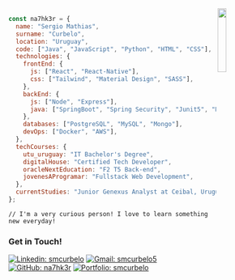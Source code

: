 <img width="18%" height="auto" margin-top="100px" src="https://user-images.githubusercontent.com/104522465/216482629-9377f6cd-fab4-4782-bb9b-7955dde461d3.png" align="right" width="100" />

```javascript
const na7hk3r = {
  name: "Sergio Mathias",
  surname: "Curbelo",
  location: "Uruguay",
  code: ["Java", "JavaScript", "Python", "HTML", "CSS"],
  technologies: {
    frontEnd: {
      js: ["React", "React-Native"],
      css: ["Tailwind", "Material Design", "SASS"],
    },
    backEnd: {
      js: ["Node", "Express"],
      java: ["SpringBoot", "Spring Security", "Junit5", "Maven"],
    },
    databases: ["PostgreSQL", "MySQL", "Mongo"],
    devOps: ["Docker", "AWS"],
  },
  techCourses: {
    utu_uruguay: "IT Bachelor's Degree",
    digitalHouse: "Certified Tech Developer",
    oracleNextEducation: "F2 T5 Back-end",
    jovenesAProgramar: "Fullstack Web Development",
  },
  currentStudies: "Junior Genexus Analyst at Ceibal, Uruguay.",
};
```

```code
// I'm a very curious person! I love to learn something new everyday!
```

### Get in Touch!
[![Linkedin: smcurbelo](https://img.shields.io/badge/-smcurbelo-blue?style=flat-square&logo=Linkedin&logoColor=white&link=https://www.linkedin.com/in/thaianebraga/)](https://www.linkedin.com/in/smcurbelo/)
[![Gmail: smcurbelo5](https://img.shields.io/badge/Gmail-D14836?style=flat-sqaure&logo=gmail&logoColor=white)](mailto:sergiomcurbelo5@gmail.com)
[![GitHub: na7hk3r](https://img.shields.io/github/followers/na7hk3r?label=follow&style=social)](https://github.com/na7hk3r)
[![Portfolio: smcurbelo](https://img.shields.io/badge/nathker-73-lightgrey?color=3e8d92)](https://smcurbelo.com/)
